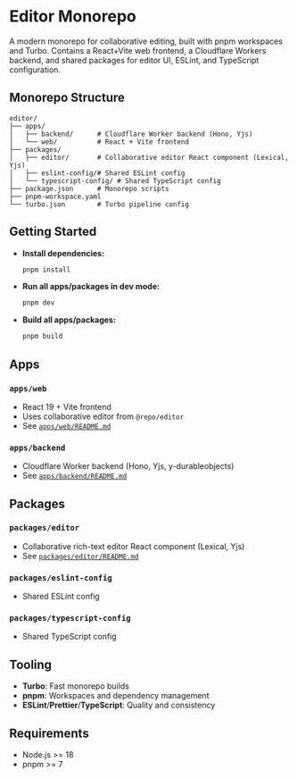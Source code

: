 # Editor Monorepo

A modern monorepo for collaborative editing, built with pnpm workspaces and Turbo. Contains a React+Vite web frontend, a Cloudflare Workers backend, and shared packages for editor UI, ESLint, and TypeScript configuration.

## Monorepo Structure

```
editor/
├── apps/
│   ├── backend/      # Cloudflare Worker backend (Hono, Yjs)
│   └── web/          # React + Vite frontend
├── packages/
│   ├── editor/       # Collaborative editor React component (Lexical, Yjs)
│   ├── eslint-config/# Shared ESLint config
│   └── typescript-config/ # Shared TypeScript config
├── package.json      # Monorepo scripts
├── pnpm-workspace.yaml
└── turbo.json        # Turbo pipeline config
```

## Getting Started

- **Install dependencies:**
  ```sh
  pnpm install
  ```
- **Run all apps/packages in dev mode:**
  ```sh
  pnpm dev
  ```
- **Build all apps/packages:**
  ```sh
  pnpm build
  ```

## Apps

### `apps/web`
- React 19 + Vite frontend
- Uses collaborative editor from `@repo/editor`
- See [`apps/web/README.md`](./apps/web/README.md)

### `apps/backend`
- Cloudflare Worker backend (Hono, Yjs, y-durableobjects)
- See [`apps/backend/README.md`](./apps/backend/README.md)

## Packages

### `packages/editor`
- Collaborative rich-text editor React component (Lexical, Yjs)
- See [`packages/editor/README.md`](./packages/editor/README.md)

### `packages/eslint-config`
- Shared ESLint config

### `packages/typescript-config`
- Shared TypeScript config

## Tooling
- **Turbo**: Fast monorepo builds
- **pnpm**: Workspaces and dependency management
- **ESLint**/**Prettier**/**TypeScript**: Quality and consistency

## Requirements
- Node.js >= 18
- pnpm >= 7